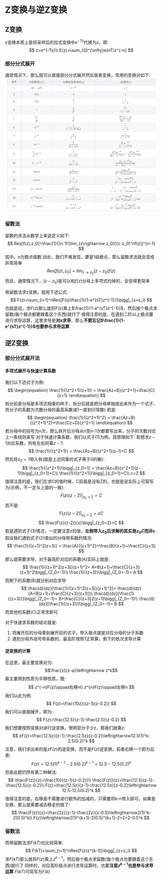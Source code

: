# Z变换与逆Z变换
## Z变换
z变换本质上是将采样后的拉式变换中$e^{-Ts}$代换为$z$，即:
$$
z=e^{-Ts}\\
E(z)=\sum_{0}^{\infty}e(nT)z^{-n}
$$
### 部分分式展开
通常情况下，那么就可以直接部分分式展开然后查表变换，常用的变换对如下:
![](img/2_1.png)

### 留数法
留数的求法从数学上来说定义如下:
$$
Res[f(z),z_0]=\frac{1}{(n-1)!}lim_{z\rightarrow z_0}[(z-z_0)^nf(z)]^{n-1}
$$
其中，n为极点级数
对此，我们不难发现，要是1级极点，那么留数求法就会变成异常简单
$$
Res[f(z),z_0]=lim_{z\rightarrow z_0}(z-z_0)f(z)
$$
而且，通常情况下，$(z-z_0)$是可以和$f(z)$分母上多项式约掉的，会变得更简单

用留数法求z变换，就用下述公式:
$$
F(z)=\sum_{i=1}^nRes[F(s)\frac{1}{1-e^{sT}z^{-1}}]\bigg|_{s=s_i}
$$
也就是说，求$F(z)$那么就将$F(s)$乘上$\frac{1}{1-e^{sT}z^{-1}}$，然后挨个极点求留数(每个极点都要跟着这个东西)就行了
值得注意的是，在遇到二阶以上极点要进行求导运算，这里求导是**对s求导**，那么**不要忘记$\frac{1}{1-e^{sT}z^{-1}}$也要参与求导运算**
## 逆Z变换
### 部分分式展开法
#### 多项式展开与快速计算系数
我们以下述式子为例:
$$
\begin{equation}
\frac{1}{(z^2+1)(z+1)} = \frac{Az+B}{z^2+1}+\frac{C}{z+1}
\end{equation}
$$
拆分前是分母是多项式相乘的样子，拆分后就是把分母单独提出来作为一个式子，而分子的系数为次数分母的最高系数减1一直到0(常数)
若是:
$$
\begin{equation}
\frac{1}{(z^2+1)^2} = \frac{Az+B}{(z^2+1)^2}+\frac{Cz+D}{z^2+1}
\end{equation}
$$
若分母中的括号为n次，那么拆开后分母从n至n-1次都要写出来，分子的次数对应上一条规则来写
对于快速计算系数，我们以式子(1)为例，其原理如下:
若想求$z-1$对应系数，则有左右同乘$z-1$:
$$
\frac{1}{(z^2+1)} = \frac{Az+B}{z^2+1}(z-1)+C
$$
然后将$z_0=1$带入有(就是上述同乘的式子等于0的解):
$$
\frac{1}{(z^2+1)}\bigg|_{z_0=1} = \frac{Az+B}{z^2+1}(z-1)\bigg|_{z_0=1}+C\\
\frac{1}{(z^2+1)}\bigg|_{z_0=1}=C\\
c=2
$$
值得注意的是，我们在求C的值时候，C前面是没有Z的，也就是说实际上可简写为(示例，不一定与上面的一致):
$$
F(z)(z-2)\bigg|_{z_0=2}=C
$$
而不是:
$$
\begin{equation}
F(z)(z-2)\bigg|_{z_0=2}=zC
\end{equation}
$$
$$
\frac{F(z)(z-2)}{z}\bigg|_{z_0=2}=C
$$
若是遇到式子(3)情况，一定要注意z的值，**左侧带入$z_0$后求解的其实是$z_0C$而非c**
假设我们遇到式子(2)类似的分母带系数的情况:
$$
\frac{1}{(z+1)^2(z+3)} = \frac{A}{(z+1)^2}+\frac{B}{z+1}+\frac{C}{z+3}
$$
那么就需要求导，对于最高阶对应的系数(A)实际上就是:
$$
\frac{1}{(z+1)^2(z+3)}(z+1)^2= A+B(z+1)+\frac{C}{z+3}(z+1)^2\bigg|_{Z_0=-1}\\
\frac{1}{(z+3)}\bigg|_{Z_0=-1}= A
$$
而剩下的系数(B)就分别对应求导:
$$
\frac{d}{dz}[\frac{1}{(z+1)^2(z+3)}(z+1)^2]= \frac{d}{dz}[A+B(z+1)+\frac{C}{z+3}(z+1)]\\
\frac{d}{dz}[\frac{1}{(z+3)}]\bigg|_{Z_0=-1}= B+\frac{C}{z+3}2(z+1)\bigg|_{Z_0=-1}\\
\frac{d}{dz}[\frac{1}{(z+3)}]\bigg|_{Z_0=-1}= B
$$
而其他的系数(C)正常求即可

对于快速求系数的结论就是:
1. 将展开后的分母乘到展开前的式子，带入极点就是对应分母的分子系数
2. 遇到分母外括号带系数的，最高阶按照1正常算，剩下的依次求导计算
#### 逆变换的计算

在这里，最主要变换对为:
$$\frac{z}{z-a}\leftrightarrow z^k$$
最主要用到性质为平移性质，既:
$$
z^{-n}F(z)\qquad右移n\\
z^{n}F(z)\qquad左移n
$$
我们以此为例:
$$
F(z)=\frac{10z}{(z-1)(z-0.2)}
$$
我们可以直接展开，即为:
$$
F(z)=\frac{12.5}{z-1}-\frac{2.5}{z-0.2}
$$
我们想要按照变换对进行逆变换，很明显分子少z，那我们就乘z:
$$
zF(z)=\frac{12.5z}{z-1}-\frac{2.5z}{z-0.2}\leftrightarrow12.5(1)^k-2.5(0.2)^k
$$
注意，我们求出来的是$zF(z)$的逆变换，而不是$F(z)$逆变换，前者右移一个即为后者:
$$
F(z)=12.5(1)^{k-1}-2.5(0.2)^{k-1}=12.5-12.5(0.2)^k
$$
但是此题仍然有第二种解法:
$$
\frac{F(z)}{z}=\frac{10}{(z-1)(z-0.2)}\\
\frac{F(z)}{z}=\frac{12.5}{z-1}-\frac{12.5}{z-0.2}\\
F(z)=\frac{12.5z}{z-1}-\frac{12.5z}{z-0.2}\leftrightarrow 12.5-12.5(0.2)^k
$$
值得注意的是，右移是不需要进行额外的加减的，只需要将k-n带入即可，如果是左移，那么就需要减去移走的值了:
$$
\frac{F(z)}{z}=\frac{2z}{z-1}-\frac{2z}{z-0.5}\leftrightarrow2(1)^k-2(0.5)^k\\
F(z)\leftrightarrow2(1)^{k+1}-2(0.5)^{k+1}-2+2=2-0.5^k
$$
### 留数法

而用留数法求$F(kT)$也比较简单:
$$
F(kT)=\sum_{i=1}^nRes[F(z)z^{k-1}]\bigg|_{z=z_i}
$$
求$F(kT)$那么就将$F(z)$乘上$z^{k-1}$，然后挨个极点求留数(每个极点也要跟着这个东西)就行了
同样的，对应高阶级点进行求导运算时，也要**注意$z^{k-1}$也是参与求导运算**
$F(kT)$可简写为$F(k)$